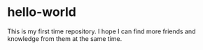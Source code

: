 # hello-world
This is my first time repository.  I hope I can find more friends and knowledge from them at the same time.
